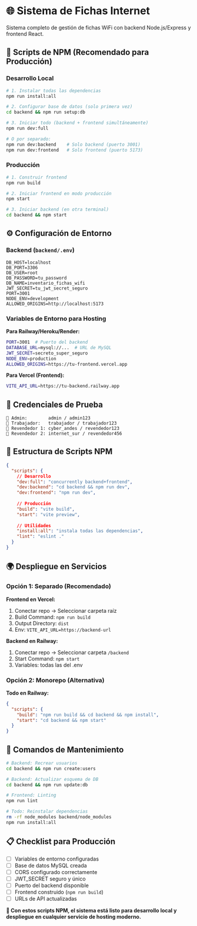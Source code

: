 # 🌐 Sistema de Fichas Internet

Sistema completo de gestión de fichas WiFi con backend Node.js/Express y frontend React.

## 🚀 Scripts de NPM (Recomendado para Producción)

### **Desarrollo Local**

```bash
# 1. Instalar todas las dependencias
npm run install:all

# 2. Configurar base de datos (solo primera vez)
cd backend && npm run setup:db

# 3. Iniciar todo (backend + frontend simultáneamente)
npm run dev:full

# O por separado:
npm run dev:backend    # Solo backend (puerto 3001)
npm run dev:frontend   # Solo frontend (puerto 5173)
```

### **Producción**

```bash
# 1. Construir frontend
npm run build

# 2. Iniciar frontend en modo producción
npm start

# 3. Iniciar backend (en otra terminal)
cd backend && npm start
```

## ⚙️ Configuración de Entorno

### Backend (`backend/.env`)
```env
DB_HOST=localhost
DB_PORT=3306
DB_USER=root
DB_PASSWORD=tu_password
DB_NAME=inventario_fichas_wifi
JWT_SECRET=tu_jwt_secret_seguro
PORT=3001
NODE_ENV=development
ALLOWED_ORIGINS=http://localhost:5173
```

### Variables de Entorno para Hosting

**Para Railway/Heroku/Render:**
```bash
PORT=3001  # Puerto del backend
DATABASE_URL=mysql://...  # URL de MySQL
JWT_SECRET=secreto_super_seguro
NODE_ENV=production
ALLOWED_ORIGINS=https://tu-frontend.vercel.app
```

**Para Vercel (Frontend):**
```bash
VITE_API_URL=https://tu-backend.railway.app
```

## 🔐 Credenciales de Prueba

```
👑 Admin:        admin / admin123
🔧 Trabajador:   trabajador / trabajador123  
🏪 Revendedor 1: cyber_andes / revendedor123
🏪 Revendedor 2: internet_sur / revendedor456
```

## 📁 Estructura de Scripts NPM

```json
{
  "scripts": {
    // Desarrollo
    "dev:full": "concurrently backend+frontend",
    "dev:backend": "cd backend && npm run dev",
    "dev:frontend": "npm run dev",
    
    // Producción
    "build": "vite build",
    "start": "vite preview",
    
    // Utilidades
    "install:all": "instala todas las dependencias",
    "lint": "eslint ."
  }
}
```

## 🌍 Despliegue en Servicios

### **Opción 1: Separado (Recomendado)**

**Frontend en Vercel:**
1. Conectar repo → Seleccionar carpeta raíz
2. Build Command: `npm run build`
3. Output Directory: `dist`
4. Env: `VITE_API_URL=https://backend-url`

**Backend en Railway:**
1. Conectar repo → Seleccionar carpeta `/backend`
2. Start Command: `npm start`
3. Variables: todas las del .env

### **Opción 2: Monorepo (Alternativa)**

**Todo en Railway:**
```json
{
  "scripts": {
    "build": "npm run build && cd backend && npm install",
    "start": "cd backend && npm start"
  }
}
```

## 🔧 Comandos de Mantenimiento

```bash
# Backend: Recrear usuarios
cd backend && npm run create:users

# Backend: Actualizar esquema de DB
cd backend && npm run update:db

# Frontend: Linting
npm run lint

# Todo: Reinstalar dependencias
rm -rf node_modules backend/node_modules
npm run install:all
```

## 📋 Checklist para Producción

- [ ] Variables de entorno configuradas
- [ ] Base de datos MySQL creada
- [ ] CORS configurado correctamente
- [ ] JWT_SECRET seguro y único
- [ ] Puerto del backend disponible
- [ ] Frontend construido (`npm run build`)
- [ ] URLs de API actualizadas

**🎯 Con estos scripts NPM, el sistema está listo para desarrollo local y despliegue en cualquier servicio de hosting moderno.**

<!-- Usuario: juan_1
Contraseña: Juanpe62& -->

<!-- Usuario: maria_juana
Contraseña: CafeMari92* -->